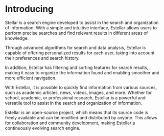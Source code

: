 # Introducing
Stellar is a search engine developed to assist in the search and organization of information. With a simple and intuitive interface, Estellar allows users to perform precise searches and find relevant results in different areas of knowledge.

Through advanced algorithms for search and data analysis, Estellar is capable of offering personalized results for each user, taking into account their preferences and search history.

In addition, Estellar has filtering and sorting features for search results, making it easy to organize the information found and enabling smoother and more efficient navigation.

With Estellar, it is possible to quickly find information from various sources, such as academic articles, news, videos, images, and more. Whether for school, academic, or professional research, Estellar is a powerful and versatile tool to assist in the search and organization of information.

Estellar is an open-source project, which means that its source code is freely available and can be modified and distributed by anyone. This allows for collaboration and community development, making Estellar a continuously evolving search engine.
